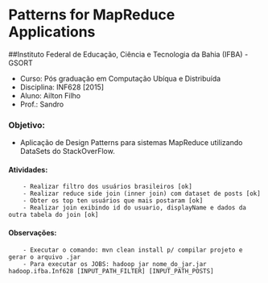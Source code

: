 # Patterns for MapReduce Applications

##Instituto Federal de Educação, Ciência e Tecnologia da Bahia (IFBA) - GSORT
 - Curso: Pós graduação em Computação Ubíqua e Distribuída
 - Disciplina: INF628 [2015] 
 - Aluno: Ailton Filho 
 - Prof.: Sandro
  
### Objetivo: 
 - Aplicação de Design Patterns para sistemas MapReduce utilizando DataSets do StackOverFlow.
#### Atividades:
  		- Realizar filtro dos usuários brasileiros [ok]
  		- Realizar reduce side join (inner join) com dataset de posts [ok]
  		- Obter os top ten usuários que mais postaram [ok]
  		- Realizar join exibindo id do usuario, displayName e dados da outra tabela do join [ok]
  
#### Observações: 
  		- Executar o comando: mvn clean install p/ compilar projeto e gerar o arquivo .jar
  		- Para executar os JOBS: hadoop jar nome_do_jar.jar hadoop.ifba.Inf628 [INPUT_PATH_FILTER] [INPUT_PATH_POSTS]
 
